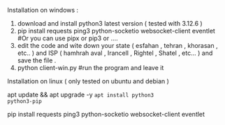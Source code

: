 Installation on windows : 
1. download and install python3 latest version ( tested with 3.12.6 )
2. pip install requests ping3 python-socketio websocket-client eventlet #Or you can use pipx or pip3 or ....
3. edit the code and wite down your state ( esfahan , tehran , khorasan , etc.. )  and ISP ( hamhrah aval , Irancell , Rightel , Shatel , etc... ) and save the file .  
4. python client-win.py #run the program and leave it 


Installation on linux ( only tested on ubuntu and debian ) 

apt update && apt upgrade -y
<code>apt install python3 python3-pip</code>
<div class="github-copy"> pip install requests ping3 python-socketio websocket-client eventlet </div>
